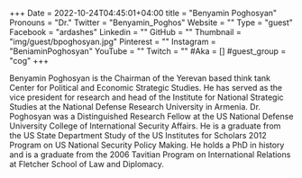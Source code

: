 +++
Date = 2022-10-24T04:45:01+04:00
title = "Benyamin Poghosyan"
Pronouns = "Dr."
Twitter = "Benyamin_Poghos"
Website = ""
Type = "guest"
Facebook = "ardashes"
Linkedin = ""
GitHub = ""
Thumbnail = "img/guest/bpoghosyan.jpg"
Pinterest = ""
Instagram = "BeniaminPoghosyan"
YouTube = ""
Twitch = ""
#Aka = []
#guest_group = "cog"
+++

Benyamin Poghosyan is the Chairman of the Yerevan based think tank Center for Political and Economic Strategic Studies. He has served as the vice president for research and head of the Institute for National Strategic Studies at the National Defense Research University in Armenia. Dr. Poghosyan was a Distinguished Research Fellow at the US National Defense University College of International Security Affairs. He is a graduate from the US State Department Study of the US Institutes for Scholars 2012 Program on US National Security Policy Making. He holds a PhD in history and is a graduate from the 2006 Tavitian Program on International Relations at Fletcher School of Law and Diplomacy.

